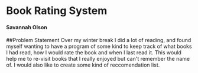 # Book Rating System
#### Savannah Olson

##Problem Statement
Over my winter break I did a lot of reading, and found myself wanting to have a program of some kind to keep track of what books I had read, how I would rate the book and when I last read it. This would help me to re-visit books that I really enjoyed but can't remember the name of. I would also like to create some kind of reccomendation list. 

 